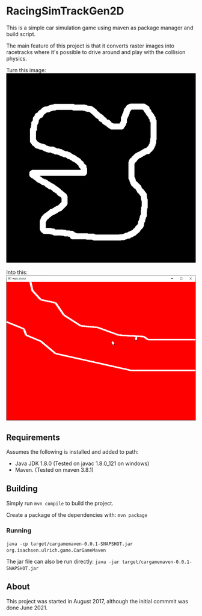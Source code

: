 # RacingSimTrackGen2D
This is a simple car simulation game using maven as package manager and build script.

The main feature of this project is that it converts raster images into racetracks where it's possible to drive around and play with the collision physics.

Turn this image:
![Raster image of racetrack. White is track area and black is non-drivable area](track.png "Racetrack in black and white")

Into this:
![Screenshot of the result after running the simulator with the track above](example.png "Racetrack after converted by simulator program")

## Requirements
Assumes the following is installed and added to path:
 - Java JDK 1.8.0 (Tested on javac 1.8.0_121 on windows)
 - Maven. (Tested on maven 3.8.1)

## Building
Simply run `mvn compile` to build the project.

Create a package of the dependencies with: `mvn package`

### Running
`java -cp target/cargamemaven-0.0.1-SNAPSHOT.jar org.isachsen.ulrich.game.CarGameMaven`

The jar file can also be run directly:
`java -jar target/cargamemaven-0.0.1-SNAPSHOT.jar`

## About
This project was started in August 2017, although the initial commmit was done June 2021.
